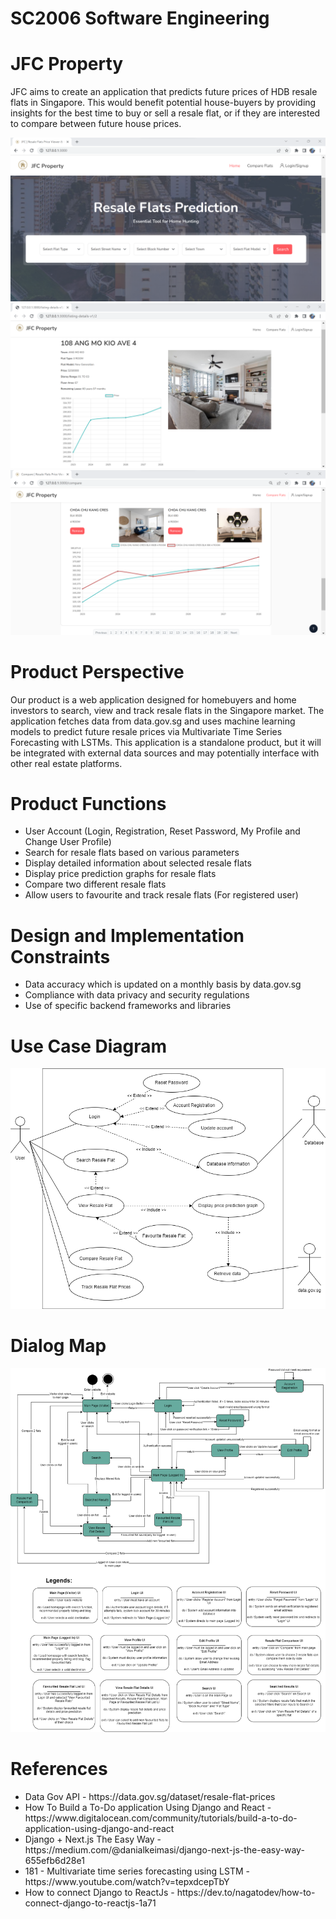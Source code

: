 # SC2006 Software Engineering
# JFC Property
JFC aims to create an application that predicts future prices of HDB resale flats in Singapore. This would benefit potential house-buyers by providing insights for the best time to buy or sell a resale flat, or if they are interested to compare between future house prices.

<img src="img/main.png" alt="JFC Property Website">
<img src="img/listingdetails.png" alt="Resale Flat Details">
<img src="img/compare.png" alt="Compare Resale Flat">


# Product Perspective
Our product is a web application designed for homebuyers and home investors to search, view and track resale flats in the Singapore market. The application fetches data from data.gov.sg and uses machine learning models to predict future resale prices via Multivariate Time Series Forecasting with LSTMs. This application is a standalone product, but it will be integrated with external data sources and may potentially interface with other real estate platforms.

# Product Functions
<ul>
  <li>User Account (Login, Registration, Reset Password, My Profile and Change User Profile)</li>
  <li>Search for resale flats based on various parameters</li>
  <li>Display detailed information about selected resale flats</li>
  <li>Display price prediction graphs for resale flats</li>
  <li>Compare two different resale flats</li>
  <li>Allow users to favourite and track resale flats (For registered user)</li>
</ul>  

# Design and Implementation Constraints
<ul>
  <li>Data accuracy which is updated on a monthly basis by data.gov.sg</li>
  <li>Compliance with data privacy and security regulations</li>
  <li>Use of specific backend frameworks and libraries</li>
</ul>  

# Use Case Diagram
<img src="img/usecase.png" alt="Use Case Diagram">

# Dialog Map
<img src="img/dialogmap.png" alt="Dialog Map">

# References
<ul>
  <li>Data Gov API - https://data.gov.sg/dataset/resale-flat-prices</li>
  <li>How To Build a To-Do application Using Django and React - https://www.digitalocean.com/community/tutorials/build-a-to-do-application-using-django-and-react</li>
 <li>Django + Next.js The Easy Way - https://medium.com/@danialkeimasi/django-next-js-the-easy-way-655efb6d28e1</li>
 <li>181 - Multivariate time series forecasting using LSTM - https://www.youtube.com/watch?v=tepxdcepTbY</li>
 <li>How to connect Django to ReactJs - https://dev.to/nagatodev/how-to-connect-django-to-reactjs-1a71</li>
</ul>
